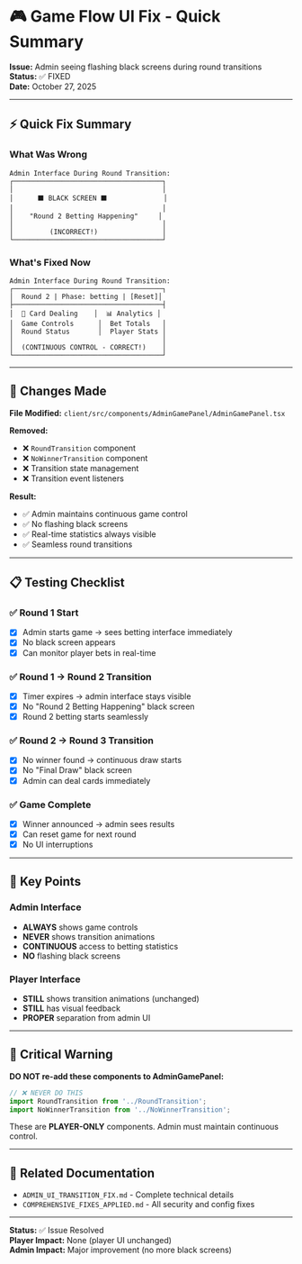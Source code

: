 # 🎮 Game Flow UI Fix - Quick Summary

**Issue:** Admin seeing flashing black screens during round transitions  
**Status:** ✅ FIXED  
**Date:** October 27, 2025

---

## ⚡ Quick Fix Summary

### What Was Wrong
```
Admin Interface During Round Transition:
┌─────────────────────────────────────┐
│                                     │
│      ⬛ BLACK SCREEN ⬛              │
│                                     │
│    "Round 2 Betting Happening"     │
│                                     │
│         (INCORRECT!)                │
└─────────────────────────────────────┘
```

### What's Fixed Now
```
Admin Interface During Round Transition:
┌─────────────────────────────────────┐
│  Round 2 | Phase: betting | [Reset]│
├─────────────────────────────────────┤
│  🎴 Card Dealing    │  📊 Analytics │
│  Game Controls      │  Bet Totals   │
│  Round Status       │  Player Stats │
│                                     │
│  (CONTINUOUS CONTROL - CORRECT!)    │
└─────────────────────────────────────┘
```

---

## 🔧 Changes Made

**File Modified:** `client/src/components/AdminGamePanel/AdminGamePanel.tsx`

**Removed:**
- ❌ `RoundTransition` component
- ❌ `NoWinnerTransition` component
- ❌ Transition state management
- ❌ Transition event listeners

**Result:**
- ✅ Admin maintains continuous game control
- ✅ No flashing black screens
- ✅ Real-time statistics always visible
- ✅ Seamless round transitions

---

## 📋 Testing Checklist

### ✅ Round 1 Start
- [x] Admin starts game → sees betting interface immediately
- [x] No black screen appears
- [x] Can monitor player bets in real-time

### ✅ Round 1 → Round 2 Transition
- [x] Timer expires → admin interface stays visible
- [x] No "Round 2 Betting Happening" black screen
- [x] Round 2 betting starts seamlessly

### ✅ Round 2 → Round 3 Transition
- [x] No winner found → continuous draw starts
- [x] No "Final Draw" black screen
- [x] Admin can deal cards immediately

### ✅ Game Complete
- [x] Winner announced → admin sees results
- [x] Can reset game for next round
- [x] No UI interruptions

---

## 🎯 Key Points

### Admin Interface
- **ALWAYS** shows game controls
- **NEVER** shows transition animations
- **CONTINUOUS** access to betting statistics
- **NO** flashing black screens

### Player Interface  
- **STILL** shows transition animations (unchanged)
- **STILL** has visual feedback
- **PROPER** separation from admin UI

---

## 🚨 Critical Warning

**DO NOT re-add these components to AdminGamePanel:**
```typescript
// ❌ NEVER DO THIS
import RoundTransition from '../RoundTransition';
import NoWinnerTransition from '../NoWinnerTransition';
```

These are **PLAYER-ONLY** components. Admin must maintain continuous control.

---

## 📁 Related Documentation

- `ADMIN_UI_TRANSITION_FIX.md` - Complete technical details
- `COMPREHENSIVE_FIXES_APPLIED.md` - All security and config fixes

---

**Status:** ✅ Issue Resolved  
**Player Impact:** None (player UI unchanged)  
**Admin Impact:** Major improvement (no more black screens)
